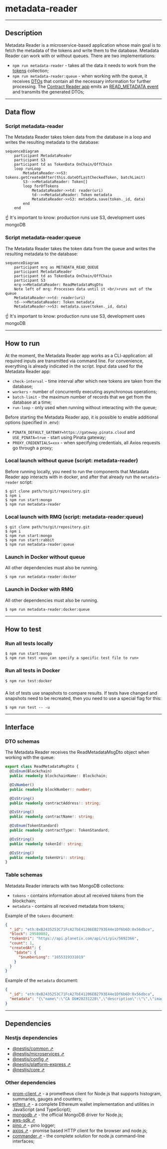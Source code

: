 # metadata-reader
***
## Description

Metadata Reader is a microservice-based application whose main goal is to fetch the metadata of the tokens and write them to the database.
Metadata Reader can work with or without queues. There are two implementations:
- `npm run metadata-reader` - takes all the data it needs to work from the [tokens](#table-schemas) collection;
- `npm run metadata-reader:queue` - when working with the queue, it receives [DTOs](#dto-schemas) that contain all the necessary information for further processing. The [Contract Reader app](https://github.com/LedgerHQ/nft-indexer-evm/_insert_readme_link_) emits an [READ_METADATA event](https://github.com/LedgerHQ/nft-indexer-evm/_insert_readme_link_) and transmits the generated DTOs;

***
## Data flow
### Script metadata-reader
The Metadata Reader takes token data from the database in a loop and writes the resulting metadata to the database:
```mermaid
sequenceDiagram
    participant MetadataReader
    participant S3
    participant td as TokenData OnChain/OffChain
    loop runLoop
        MetadataReader->>S3: tokens.getCreatedAfter(this.dateOfLastCheckedToken, batchLimit)
        S3-->>MetadataReader: Token[]
        loop forOfTokens
            MetadataReader->>td: reader(uri)
            td-->>MetadataReader: Token metadata
            MetadataReader->>S3: metadata.save(token._id, data)
        end
    end
```
☝️ It's important to know: production runs use S3, development uses mongoDB
### Script metadata-reader:queue
The Metadata Reader takes the token data from the queue and writes the resulting metadata to the database:
```mermaid
sequenceDiagram
    participant mrq as METADATA_READ_QUEUE
    participant MetadataReader
    participant td as TokenData OnChain/OffChain
    participant S3
    mrq->>MetadataReader: ReadMetadataMsgDto
    Note left of mrq: Processes data until it <br/>runs out of the queue
    MetadataReader->>td: reader(uri)
    td-->>MetadataReader: Token metadata
    MetadataReader->>S3: metadata.save(token._id, data)
```
☝️ It's important to know: production runs use S3, development uses mongoDB
***
## How to run

At the moment, the Metadata Reader app works as a CLI-application: all required inputs are transmitted via command line. For convenience, everything is already indicated in the script.
Input data used for the Metadata Reader app:
- `check-interval` - time interval after which new tokens are taken from the database;
- `workers` - number of concurrently executing asynchronous operations;
- `batch-limit` - the maximum number of records that we get from the database at a time;
- `run-loop` - only used when running without interacting with the queue;

Before starting the Metadata Reader app, it is possible to enable additional options (specified in .env):

- `PINATA_DEFAULT_GATEWAY=https://gateway.pinata.cloud` and `USE_PINATA=true` - start using Pinata gateway;
- `PROXY_CREDENTIALS=xxx` - when specifying credentials, all Axios requests go through a proxy;

### Local launch without queue (script: metadata-reader)

Before running locally, you need to run the components that Metadata Reader app interacts with in docker, and after that already run the `metadata-reader` script:
```shell
$ git clone path/to/git/repository.git
$ npm i
$ npm run start:mongo
$ npm run metadata-reader
```

### Local launch with RMQ (script: metadata-reader:queue)

```shell
$ git clone path/to/git/repository.git
$ npm i
$ npm run start:mongo
$ npm run start:rabbit
$ npm run metadata-reader:queue
```
###  Launch in Docker without queue
All other dependencies must also be running.
```shell
$ npm run metadata-reader:docker
```
###  Launch in Docker with RMQ
All other dependencies must also be running.
```shell
$ npm run metadata-reader:docker:queue
```
***
## How to test

### Run all tests locally
```shell
$ npm run start:mongo
$ npm run test <you can specify a specific test file to run>
```

### Run all tests in Docker
```shell
$ npm run test:docker
```

### 
A lot of tests use snapshots to compare results. If tests have changed and snapshots need to be recreated, then you need to use a special flag for this:
```shell
$ npm run test -- -u
```
***
## Interface

### DTO schemas

The Metadata Reader receives the ReadMetadataMsgDto object when working with the queue:
```typescript
export class ReadMetadataMsgDto {
  @IsEnum(Blockchain)
  public readonly blockchainName!: Blockchain;

  @IsNumber()
  public readonly blockNumber!: number;

  @IsString()
  public readonly contractAddress!: string;

  @IsString()
  public readonly contractName!: string;

  @IsEnum(TokenStandard)
  public readonly contractType!: TokenStandard;

  @IsString()
  public readonly tokenId!: string;

  @IsString()
  public readonly tokenUri!: string;
}
```

### Table schemas

Metadata Reader interacts with two MongoDB collections:
- `tokens` - contains information about all received tokens from the blockchain;
- `metadata` - contains all received metadata from tokens;

Example of the `tokens` document:
```json
{
  "_id": "eth:0xB2435253C71FcA27bE41206EB2793E44e1Df6b6D:0x56dbce",
  "block": 29580002,
  "tokenUri": "https://api.planetix.com/api/v1/pix/5692366",
  "count": 1,
  "createdAt": {
    "$date": {
      "$numberLong": "1655319331019"
    }
  }
}
```

Example of the `metadata` document:
```json
{
  "_id": "eth:0xB2435253C71FcA27bE41206EB2793E44e1Df6b6D:0x56dbca",
  "metadata": "{\"name\":\"CA OU#20231228\",\"description\":\"\",\"image\":\"https://static.planetix.com/KR8YlGQV6iPtUR5fTo7DlKD1dNW6n8FvaoNUJG51.png\",\"attributes\":[{\"trait_type\":\"NFT\",\"value\":\"PIX\"},{\"trait_type\":\"ID\",\"value\":\"8802580227fffff\"},{\"trait_type\":\"Coordinates\",\"value\":\"[-87.69282868584963,72.0766718164749]\"},{\"trait_type\":\"Classification\",\"value\":\"Desert / Tundra\"},{\"trait_type\":\"Tier\",\"value\":\"Outliers\"},{\"trait_type\":\"Country\",\"value\":\"CA\"}]}"
}
```
***
## Dependencies

### Nestjs dependencies
- [@nestjs/common ⇗](https://www.npmjs.com/package/@nestjs/common)
- [@nestjs/microservices ⇗](https://www.npmjs.com/package/@nestjs/microservices)
- [@nestjs/config ⇗](https://www.npmjs.com/package/@nestjs/config)
- [@nestjs/platform-express ⇗](https://www.npmjs.com/package/@nestjs/platform-express)
- [@nestjs/core ⇗](https://www.npmjs.com/package/@nestjs/platform-express)

### Other dependencies
- [prom-client ⇗](https://www.npmjs.com/package/prom-client) - a prometheus client for Node.js that supports histogram, summaries, gauges and counters;
- [ethers ⇗](https://www.npmjs.com/package/ethers) - a complete Ethereum wallet implementation and utilities in JavaScript (and TypeScript);
- [mongodb ⇗](https://www.npmjs.com/package/mongodb) - the official MongoDB driver for Node.js;
- [aws-sdk ⇗](https://www.npmjs.com/package/aws-sdk)
- [pino ⇗](https://www.npmjs.com/package/pino) - pino logger;
- [axios ⇗](https://www.npmjs.com/package/axios) - promise based HTTP client for the browser and node.js;
- [commander ⇗](https://www.npmjs.com/package/commander) - the complete solution for node.js command-line interfaces;

